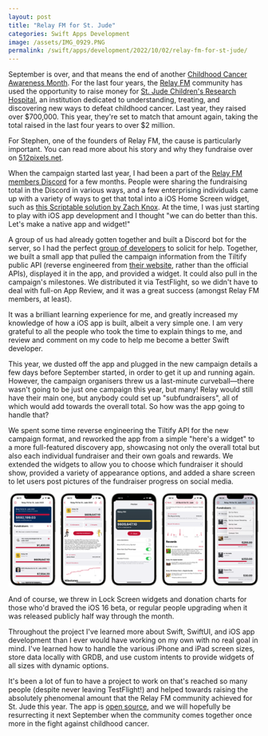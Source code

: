 ```yaml
---
layout: post
title: "Relay FM for St. Jude"
categories: Swift Apps Development
image: /assets/IMG_0929.PNG
permalink: /swift/apps/development/2022/10/02/relay-fm-for-st-jude/
---
```


September is over, and that means the end of another [Childhood Cancer Awareness Month](https://www.cclg.org.uk/ccam). For the last four years, the [Relay FM](https://www.relay.fm/) community has used the opportunity to raise money for [St. Jude Children's Research Hospital](https://www.stjude.org/about-st-jude.html?sc_icid=us-mm-missionstatement#mission), an institution dedicated to understanding, treating, and discovering new ways to defeat childhood cancer. Last year, they raised over $700,000. This year, they're set to match that amount again, taking the total raised in the last four years to over $2 million.

For Stephen, one of the founders of Relay FM, the cause is particularly important. You can read more about his story and why they fundraise over on [512pixels.net](https://512pixels.net/2022/08/relay-st-jude-2022/).

When the campaign started last year, I had been a part of the [Relay FM members Discord](https://relay.fm/membership) for a few months. People were sharing the fundraising total in the Discord in various ways, and a few enterprising individuals came up with a variety of ways to get that total into a iOS Home Screen widget, such as [this Scriptable solution by Zach Knox](https://zmknox.com/2021/08/21/building-a-donation-tracker-widget.html). At the time, I was just starting to play with iOS app development and I thought "we can do better than this. Let's make a native app and widget!"

A group of us had already gotten together and built a Discord bot for the server, so I had the perfect [group of developers](https://tildy.dev) to solicit for help. Together, we built a small app that pulled the campaign information from the Tiltify public API (reverse engineered from [their website](https://tiltify.com/@relay-fm/relay-fm-for-st-jude-2022), rather than the official APIs), displayed it in the app, and provided a widget. It could also pull in the campaign's milestones. We distributed it via TestFlight, so we didn't have to deal with full-on App Review, and it was a great success (amongst Relay FM members, at least).

It was a brilliant learning experience for me, and greatly increased my knowledge of how a iOS app is built, albeit a very simple one. I am very grateful to all the people who took the time to explain things to me, and review and comment on my code to help me become a better Swift developer.

This year, we dusted off the app and plugged in the new campaign details a few days before September started, in order to get it up and running again. However, the campaign organisers threw us a last-minute curveball—there wasn't going to be just one campaign this year, but many! Relay would still have their main one, but anybody could set up "subfundraisers", all of which would add towards the overall total. So how was the app going to handle that?

We spent some time reverse engineering the Tiltify API for the new campaign format, and reworked the app from a simple "here's a widget" to a more full-featured discovery app, showcasing not only the overall total but also each individual fundraiser and their own goals and rewards. We extended the widgets to allow you to choose which fundraiser it should show, provided a variety of appearance options, and added a share screen to let users post pictures of the fundraiser progress on social media.

![Relay FM for St. Jude iOS App Screenshots](/assets/IMG_0929.PNG)

And of course, we threw in Lock Screen widgets and donation charts for those who'd braved the iOS 16 beta, or regular people upgrading when it was released publicly half way through the month.

Throughout the project I've learned more about Swift, SwiftUI, and iOS app development than I ever would have working on my own with no real goal in mind. I've learned how to handle the various iPhone and iPad screen sizes, store data locally with GRDB, and use custom intents to provide widgets of all sizes with dynamic options.

It's been a lot of fun to have a project to work on that's reached so many people (despite never leaving TestFlight!) and helped towards raising the absolutely phenomenal amount that the Relay FM community achieved for St. Jude this year. The app is [open source](https://github.com/Lovely-Development-Team/St-Jude-Widget-App), and we will hopefully be resurrecting it next September when the community comes together once more in the fight against childhood cancer.
